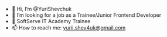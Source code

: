 - 👋 Hi, I’m @YuriShevchuk
- 👀 I’m looking for a job as a Trainee/Junior Frontend Developer
- 🌱 SoftServe IT Academy Trainee
- 📫 How to reach me: yurii.shev4uk@gmail.com
      

<!---
YuriShevchuk/YuriShevchuk is a ✨ special ✨ repository because its `README.md` (this file) appears on your GitHub profile.
You can click the Preview link to take a look at your changes.
--->
